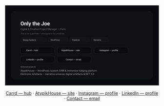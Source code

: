 <p align="center">
  <img src="https://raw.githubusercontent.com/onlythejoe/onlythejoe/main/assets/profile-card.svg" alt="Only the Joe — profile card" width="820" />
</p>

<p align="center">
  <a href="https://joemadethis.carrd.co">Carrd — hub</a> ·
  <a href="https://dsp-cdp-s22-g10.fr/">AtypikHouse — site</a> ·
  <a href="https://www.instagram.com/creativestuff.jpg/">Instagram — profile</a> ·
  <a href="https://www.linkedin.com/in/joey-n%C3%A9ot-marquet-320747178/">LinkedIn — profile</a> ·
  <a href="mailto:marquetjoey@gmail.com">Contact — email</a>
</p>

